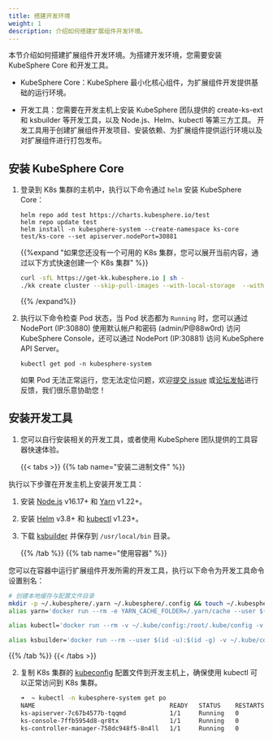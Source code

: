 ```yaml
---
title: 搭建开发环境
weight: 1
description: 介绍如何搭建扩展组件开发环境。
---
```


本节介绍如何搭建扩展组件开发环境。为搭建开发环境，您需要安装 KubeSphere Core 和开发工具。

* KubeSphere Core：KubeSphere 最小化核心组件，为扩展组件开发提供基础的运行环境。

* 开发工具：您需要在开发主机上安装 KubeSphere 团队提供的 create-ks-ext 和 ksbuilder 等开发工具，以及 Node.js、Helm、kubectl 等第三方工具。 开发工具用于创建扩展组件开发项目、安装依赖、为扩展组件提供运行环境以及对扩展组件进行打包发布。


## 安装 KubeSphere Core


1. 登录到 K8s 集群的主机中，执行以下命令通过 `helm` 安装 KubeSphere Core：

   ```
   helm repo add test https://charts.kubesphere.io/test
   helm repo update test
   helm install -n kubesphere-system --create-namespace ks-core test/ks-core --set apiserver.nodePort=30881
   ```

   {{%expand "如果您还没有一个可用的 K8s 集群，您可以展开当前内容，通过以下方式快速创建一个 K8s 集群" %}}

   ```bash
   curl -sfL https://get-kk.kubesphere.io | sh -
   ./kk create cluster --skip-pull-images --with-local-storage  --with-kubernetes v1.25.4 --container-manager containerd  -y
   ```

   {{% /expand%}}


2. 执行以下命令检查 Pod 状态，当 Pod 状态都为 `Running` 时，您可以通过 NodePort (IP:30880) 使用默认帐户和密码 (admin/P@88w0rd) 访问 KubeSphere Console，还可以通过 NodePort (IP:30881) 访问 KubeSphere API Server。

   ```
   kubectl get pod -n kubesphere-system
   ```

   如果 Pod 无法正常运行，您无法定位问题，欢迎[提交 issue](https://github.com/kubesphere/kubesphere/issues) 或[论坛发帖](https://kubesphere.io/forum/)进行反馈，我们很乐意协助您！


## 安装开发工具

1. 您可以自行安装相关的开发工具，或者使用 KubeSphere 团队提供的工具容器快速体验。

   {{< tabs >}}
   {{% tab name="安装二进制文件" %}}

执行以下步骤在开发主机上安装开发工具：

1. 安装 [Node.js](https://nodejs.org/en/download/package-manager) v16.17+ 和 [Yarn](https://classic.yarnpkg.com/lang/en/docs/install) v1.22+。

2. 安装 [Helm](https://helm.sh/docs/intro/install/) v3.8+ 和 [kubectl](https://kubernetes.io/zh-cn/docs/tasks/tools/#kubectl) v1.23+。

2. 下载 [ksbuilder](https://github.com/kubesphere/ksbuilder/releases) 并保存到 `/usr/local/bin` 目录。

   {{% /tab %}}
{{% tab name="使用容器" %}}

您可以在容器中运行扩展组件开发所需的开发工具，执行以下命令为开发工具命令设置别名：

```bash
# 创建本地缓存与配置文件目录
mkdir -p ~/.kubesphere/.yarn ~/.kubesphere/.config && touch ~/.kubesphere/.yarnrc
alias yarn='docker run --rm -e YARN_CACHE_FOLDER=/.yarn/cache --user $(id -u):$(id -g) -v $PWD:$PWD -v ~/.kubesphere/.yarnrc:/.yarnrc -v ~/.kubesphere/.yarn:/.yarn -v ~/.kubesphere/.config:/.config -w $PWD -p 8000:8000 -p 8001:8001 -it kubespheredev/dev-tools:v4.0.0-alpha.1 yarn'
```


```bash
alias kubectl='docker run --rm -v ~/.kube/config:/root/.kube/config -v $PWD:$PWD -w $PWD -it kubespheredev/dev-tools:v4.0.0-alpha.1 kubectl'
```

```bash
alias ksbuilder='docker run --rm --user $(id -u):$(id -g) -v ~/.kube/config:/tmp/kubeconfig -e KUBECONFIG=/tmp/kubeconfig -v $PWD:$PWD -w $PWD -it kubespheredev/dev-tools:v4.0.0-alpha.1 ksbuilder'
```

   {{% /tab %}}
   {{< /tabs >}}

2. 复制 K8s 集群的 [kubeconfig](https://kubernetes.io/zh-cn/docs/concepts/configuration/organize-cluster-access-kubeconfig/) 配置文件到开发主机上，确保使用 kubectl 可以正常访问到 K8s 集群。


   ```bash
   ➜  ~ kubectl -n kubesphere-system get po
   NAME                                     READY   STATUS    RESTARTS       AGE
   ks-apiserver-7c67b4577b-tqqmd            1/1     Running   0              10d
   ks-console-7ffb5954d8-qr8tx              1/1     Running   0              10d
   ks-controller-manager-758dc948f5-8n4ll   1/1     Running   0              10d
   ```
